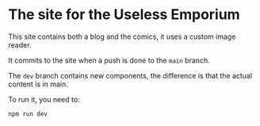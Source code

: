 # The site for the Useless Emporium

This site contains both a blog and the comics, it uses a custom image reader.

It commits to the site when a push is done to the `main` branch.

The `dev` branch contains new components, the difference is that the actual content is in main.
 
 To run it, you need to:

 ```commandline
 npm run dev
 ```

